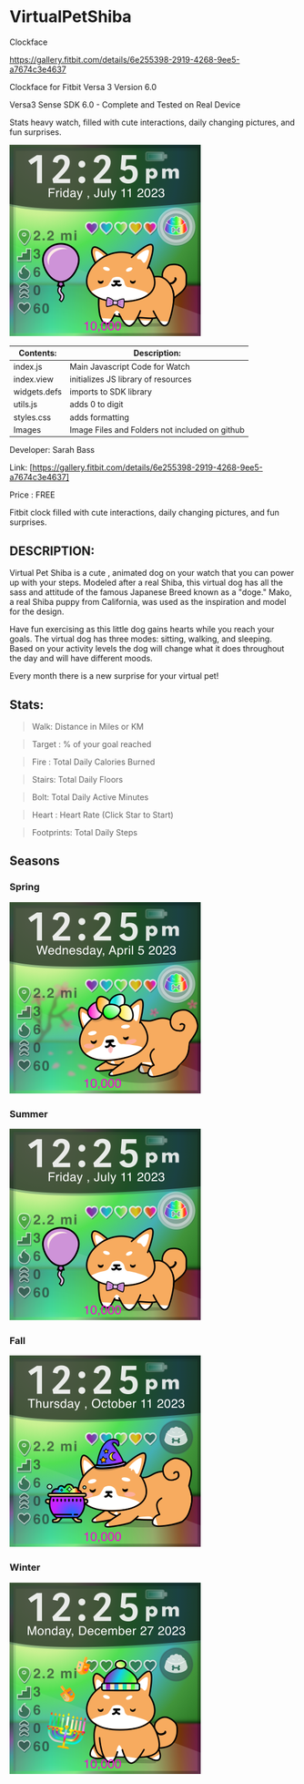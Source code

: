 # VirtualPetShiba
Clockface

https://gallery.fitbit.com/details/6e255398-2919-4268-9ee5-a7674c3e4637


Clockface for Fitbit Versa 3 Version 6.0


Versa3 Sense SDK 6.0 - Complete and Tested on Real Device

Stats heavy watch, filled with cute interactions, daily changing pictures, and fun surprises.

![Alt text](https://github.com/SarahBass/VirtualPetShiba/blob/main/promo/Untitled_49%206.png)

Contents: | Description:
--------- | ------------
index.js  | Main Javascript Code for Watch 
index.view | initializes JS library of resources
widgets.defs | imports to SDK library
utils.js | adds 0 to digit
styles.css | adds formatting
Images    | Image Files and Folders not included on github


 
 Developer: Sarah Bass
 
 Link: [https://gallery.fitbit.com/details/6e255398-2919-4268-9ee5-a7674c3e4637]
 
 Price : FREE
 
Fitbit clock filled with cute interactions, daily changing pictures, and fun surprises.

## DESCRIPTION:

Virtual Pet Shiba is a cute , animated dog on your watch that you can power up with your steps. Modeled after a real Shiba, this virtual dog has all the sass and attitude of the famous Japanese Breed known as a "doge." Mako, a real Shiba puppy from California, was used as the inspiration and model for the design.

Have fun exercising as this little dog gains hearts while you reach your goals. The virtual dog has three modes: sitting, walking, and sleeping. Based on your activity levels the dog will change what it does throughout the day and will have different moods.

Every month there is a new surprise for your virtual pet!


## Stats:

>Walk: Distance in Miles or KM

>Target : % of your goal reached

>Fire : Total Daily Calories Burned

>Stairs: Total Daily Floors

>Bolt: Total Daily Active Minutes

>Heart : Heart Rate (Click Star to Start)

>Footprints: Total Daily Steps

## Seasons

### Spring

![Alt text](https://github.com/SarahBass/VirtualPetShiba/blob/main/promo/Untitled_49.png)

### Summer

![Alt text](https://github.com/SarahBass/VirtualPetShiba/blob/main/promo/Untitled_49%206.png)

### Fall

![Alt text](https://github.com/SarahBass/VirtualPetShiba/blob/main/promo/Untitled_49%204.png)

### Winter

![Alt text](https://github.com/SarahBass/VirtualPetShiba/blob/main/promo/Untitled_49%202.png)








